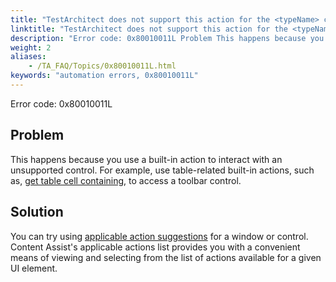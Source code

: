 ```yaml
--- 
title: "TestArchitect does not support this action for the <typeName> control. Please use another applicable action."
linktitle: "TestArchitect does not support this action for the <typeName> control. Please use another applicable action."
description: "Error code: 0x80010011L Problem This happens because you use a built-in action to interact with an unsupported control. For example, use table-related built-in actions, such as, get table cell ..."
weight: 2
aliases: 
    - /TA_FAQ/Topics/0x80010011L.html
keywords: "automation errors, 0x80010011L"
---
```


Error code: 0x80010011L

## Problem

This happens because you use a built-in action to interact with an unsupported control. For example, use table-related built-in actions, such as, [get table cell containing](/automation-guide/action-based-testing-language/built-in-actions/user-interface-actions/list-table-grid/get-table-cell-containing), to access a toolbar control.

## Solution

You can try using [applicable action suggestions](/user-guide/getting-started/the-test-editor/content-assist/applicable-action-suggestions) for a window or control. Content Assist's applicable actions list provides you with a convenient means of viewing and selecting from the list of actions available for a given UI element.



